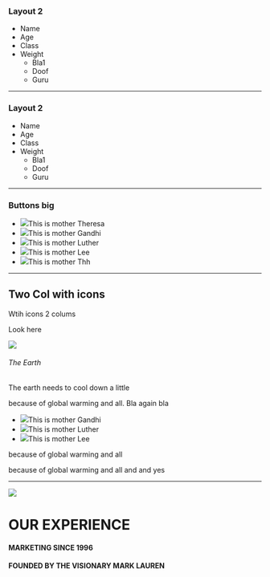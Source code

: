 ### Layout 2
- Name <!-- .element: class="check_bullet" -->
- Age <!-- .element: class="check_bullet" -->
- Class <!-- .element: class="check_bullet" -->
- Weight <!-- .element: class="check_bullet" -->
  - Bla1 <!-- .element: class="green_hand_bullet" --> 
  - Doof <!-- .element: class="green_hand_bullet" -->
  - Guru <!-- .element: class="green_hand_bullet" -->

---
### Layout 2
- Name <!-- .element: class="check_bullet" -->
- Age <!-- .element: class="check_bullet" -->
- Class <!-- .element: class="check_bullet" -->
- Weight <!-- .element: class="check_bullet" -->
  - Bla1 <!-- .element: class="green_hand_bullet" --> 
  - Doof <!-- .element: class="green_hand_bullet" -->
  - Guru <!-- .element: class="green_hand_bullet" -->

---
### Buttons big
<ul class="li-with-image">

<li><img src="./slides/images/earth.gif">This is mother Theresa</li>
<li><img src="./slides/images/mth.jpeg">This is mother Gandhi</li>
<li><img src="./slides/images/mlk.jpeg">This is mother Luther</li>
<li><img src="./slides/images/mg.jpeg">This is mother Lee</li>
<li><img src="./slides/images/al.jpeg">This is mother Thh</li>
</ul>

---
## Two Col with icons

<div>
<p>Wtih icons 2 colums</p>
</div>

<div class="grid-container2">

<div class="grid-item2">

<p>Look here</p>
<img class="size-200-200" src="slides/images/earth.gif">
<h6>The Earth</h6>
<p>The earth needs to cool down a little</p> 
<p>because of global warming and all. Bla again bla</p>

</div>

<div class="grid-item2">
<ul class="li-with-image">
<li><img src="./slides/icons/c10.png"><span>This is mother Gandhi<span></li>
<li><img src="./slides/icons/c7.png">This is mother Luther</li>
<li><img src="./slides/icons/c12.png">This is mother Lee</li>
</ul>

<p>because of global warming and all</p>
<p>because of global warming and all and and yes</p>
</div>

</div>

---
<img src="./slides/icons/c11.png" class="reverse-color">

# OUR EXPERIENCE
#### MARKETING SINCE 1996
#### FOUNDED BY THE VISIONARY MARK LAUREN